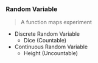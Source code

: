 ### Random Variable
> A function maps experiment

- Discrete Random Variable
  - Dice (Countable)
- Continuous Random Variable
  - Height (Uncountable)
